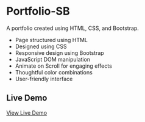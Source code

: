 # Portfolio-SB

A portfolio created using HTML, CSS, and Bootstrap.

- Page structured using HTML
- Designed using CSS
- Responsive design using Bootstrap
- JavaScript DOM manipulation
- Animate on Scroll for engaging effects
- Thoughtful color combinations
- User-friendly interface

## Live Demo

[View Live Demo](https://sahimbehlim.github.io/Portfolio-SB/)
